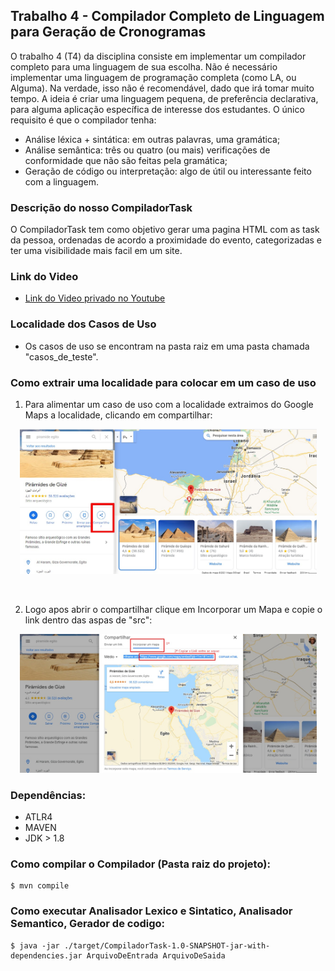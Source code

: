 ## Trabalho 4 - Compilador Completo de Linguagem para Geração de Cronogramas
O trabalho 4 (T4) da disciplina consiste em implementar um compilador completo para uma
linguagem de sua escolha. Não é necessário implementar uma linguagem de programação completa
(como LA, ou Alguma). Na verdade, isso não é recomendável, dado que irá tomar muito tempo. A
ideia é criar uma linguagem pequena, de preferência declarativa, para alguma aplicação específica
de interesse dos estudantes. O único requisito é que o compilador tenha:

- Análise léxica + sintática: em outras palavras, uma gramática;
- Análise semântica: três ou quatro (ou mais) verificações de conformidade que não são feitas pela gramática;
- Geração de código ou interpretação: algo de útil ou interessante feito com a linguagem.

### Descrição do nosso CompiladorTask

O CompiladorTask tem como objetivo gerar uma pagina HTML com as task da pessoa, ordenadas de acordo a proximidade do evento, categorizadas e ter uma visibilidade mais facil em um site.

### Link do Video
- [Link do Video privado no Youtube](https://www.google.com)

### Localidade dos Casos de Uso
- Os casos de uso se encontram na pasta raiz em uma pasta chamada "casos_de_teste".

### Como extrair uma localidade para colocar em um caso de uso

1. Para alimentar um caso de uso com a localidade extraimos do Google Maps a localidade, clicando em compartilhar:
<p align="center">
<img src="./page_files/assets/img/imagem1.jpg" width="475" alt="imagem1local">
</p>

<br>

2. Logo apos abrir o compartilhar clique em Incorporar um Mapa e copie o link dentro das aspas de "src":
<p align="center">
<img src="./page_files/assets/img/imagem2.jpg" width="475" alt="imagem2local">
</p>


### Dependências:

* ATLR4
* MAVEN
* JDK > 1.8


### Como compilar o Compilador (Pasta raiz do projeto):

```
$ mvn compile
```


### Como executar Analisador Lexico e Sintatico, Analisador Semantico, Gerador de codigo:

```
$ java -jar ./target/CompiladorTask-1.0-SNAPSHOT-jar-with-dependencies.jar ArquivoDeEntrada ArquivoDeSaida
```




